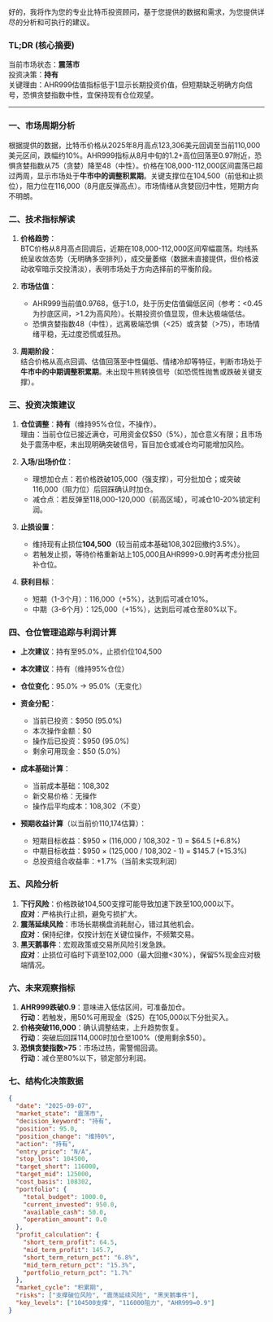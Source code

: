 好的，我将作为您的专业比特币投资顾问，基于您提供的数据和需求，为您提供详尽的分析和可执行的建议。

### TL;DR (核心摘要)
当前市场状态：**震荡市**  
投资决策：**持有**  
关键理由：AHR999估值指标低于1显示长期投资价值，但短期缺乏明确方向信号，恐惧贪婪指数中性，宜保持现有仓位观望。

---

### 一、市场周期分析
根据提供的数据，比特币价格从2025年8月高点123,306美元回调至当前110,000美元区间，跌幅约10%。AHR999指标从8月中旬的1.2+高位回落至0.97附近，恐惧贪婪指数从75（贪婪）降至48（中性）。价格在108,000-112,000区间震荡已超过两周，显示市场处于**牛市中的调整积累期**。关键支撑位在104,500（前低和止损位），阻力位在116,000（8月底反弹高点）。市场情绪从贪婪回归中性，短期方向不明朗。

### 二、技术指标解读
1. **价格趋势**：  
   BTC价格从8月高点回调后，近期在108,000-112,000区间窄幅震荡。均线系统呈收敛态势（无明确多空排列），成交量萎缩（数据未直接提供，但价格波动收窄暗示交投清淡），表明市场处于方向选择前的平衡阶段。

2. **市场估值**：  
   - AHR999当前值0.9768，低于1.0，处于历史估值偏低区间（参考：<0.45为抄底区间，>1.2为高风险）。长期投资价值显现，但未达极端低估。  
   - 恐惧贪婪指数48（中性），远离极端恐惧（<25）或贪婪（>75），市场情绪平稳，无过度恐慌或狂热。

3. **周期阶段**：  
   结合价格从高点回调、估值回落至中性偏低、情绪冷却等特征，判断市场处于**牛市中的中期调整积累期**。未出现牛熊转换信号（如恐慌性抛售或跌破关键支撑）。

### 三、投资决策建议
1. **仓位调整**：**持有**（维持95%仓位，不操作）。  
   理由：当前仓位已接近满仓，可用资金仅$50（5%），加仓意义有限；且市场处于震荡中枢，未出现明确突破信号，盲目加仓或减仓均可能增加风险。

2. **入场/出场价位**：  
   - 理想加仓点：若价格跌破105,000（强支撑），可分批加仓；或突破116,000（阻力位）后回踩确认时加仓。  
   - 减仓点：若反弹至118,000-120,000（前高区域），可减仓10-20%锁定利润。

3. **止损设置**：  
   - 维持现有止损位**104,500**（较当前成本基础108,302回撤约3.5%）。  
   - 若触发止损，等待价格重新站上105,000且AHR999>0.9时再考虑分批回补仓位。

4. **获利目标**：  
   - 短期（1-3个月）：116,000（+5%），达到后可减仓10%。  
   - 中期（3-6个月）：125,000（+15%），达到后可减仓至80%以下。

### 四、仓位管理追踪与利润计算
- **上次建议**：持有至95.0%，止损价位104,500  
- **本次建议**：持有（维持95%仓位）  
- **仓位变化**：95.0% → 95.0%（无变化）  
- **资金分配**：  
  - 当前已投资：$950 (95.0%)  
  - 本次操作金额：$0  
  - 操作后已投资：$950 (95.0%)  
  - 剩余可用现金：$50 (5.0%)  

- **成本基础计算**：  
  - 当前成本基础：108,302  
  - 新交易价格：无操作  
  - 操作后平均成本：108,302（不变）  

- **预期收益计算**（以当前价110,174估算）：  
  - 短期目标收益：$950 × (116,000 / 108,302 - 1) = $64.5 (+6.8%)  
  - 中期目标收益：$950 × (125,000 / 108,302 - 1) = $145.7 (+15.3%)  
  - 总投资组合收益率：+1.7%（当前未实现利润）  

### 五、风险分析
1. **下行风险**：价格跌破104,500支撑可能导致加速下跌至100,000以下。  
   **应对**：严格执行止损，避免亏损扩大。  
2. **震荡延续风险**：市场长期横盘消耗耐心，错过其他机会。  
   **应对**：保持纪律，仅按计划在关键位操作，不频繁交易。  
3. **黑天鹅事件**：宏观政策或交易所风险引发急跌。  
   **应对**：止损位可临时下调至102,000（最大回撤<30%），保留5%现金应对极端情况。

### 六、未来观察指标
1. **AHR999跌破0.9**：意味进入低估区间，可准备加仓。  
   **行动**：若触发，用50%可用现金（$25）在105,000以下分批买入。  
2. **价格突破116,000**：确认调整结束，上升趋势恢复。  
   **行动**：突破后回踩114,000时加仓至100%（使用剩余$50）。  
3. **恐惧贪婪指数>75**：市场过热，需警惕回调。  
   **行动**：减仓至80%以下，锁定部分利润。

### 七、结构化决策数据
```json
{
  "date": "2025-09-07",
  "market_state": "震荡市",
  "decision_keyword": "持有",
  "position": 95.0,
  "position_change": "维持0%",
  "action": "持有",
  "entry_price": "N/A",
  "stop_loss": 104500,
  "target_short": 116000,
  "target_mid": 125000,
  "cost_basis": 108302,
  "portfolio": {
    "total_budget": 1000.0,
    "current_invested": 950.0,
    "available_cash": 50.0,
    "operation_amount": 0.0
  },
  "profit_calculation": {
    "short_term_profit": 64.5,
    "mid_term_profit": 145.7,
    "short_term_return_pct": "6.8%",
    "mid_term_return_pct": "15.3%",
    "portfolio_return_pct": "1.7%"
  },
  "market_cycle": "积累期",
  "risks": ["支撑破位风险", "震荡延续风险", "黑天鹅事件"],
  "key_levels": ["104500支撑", "116000阻力", "AHR999=0.9"]
}
```